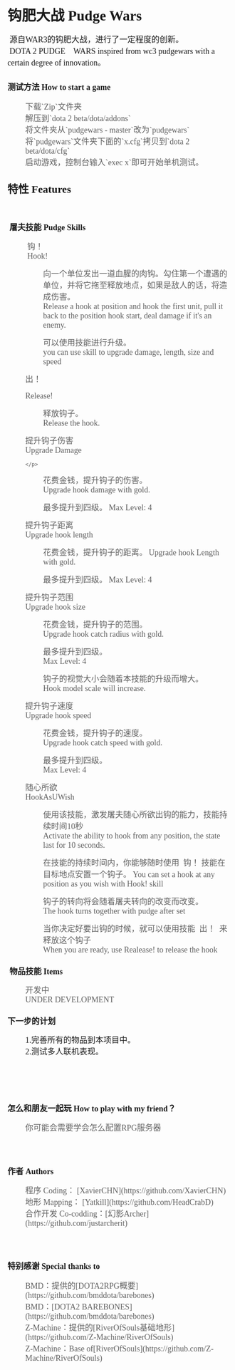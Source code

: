 <p>
</p>
<h1>
	<span style="font-family:Microsoft YaHei;font-size:32px;">钩肥大战 Pudge Wars</span>
</h1>
<span style="font-family:Microsoft YaHei;"><span style="font-size:18px;">&nbsp;源自WAR3的钩肥大战，进行了一定程度的创新。</span><br />
<span style="font-family:Microsoft YaHei;"><span style="font-size:18px;">&nbsp;DOTA 2 PUDGE　WARS inspired from wc3 pudgewars with a certain degree of innovation。</span>
<br />
</span>
<h2>
	<span style="font-family:Microsoft YaHei;font-size:18px;">测试方法 How to start a game</span>
</h2>
<blockquote style="margin: 0 0 0 40px; border: none; padding: 0px;">
	<span style="font-family:Microsoft YaHei;font-size:18px;">下载`Zip`文件夹<br />
	</span><span style="font-family:Microsoft YaHei;font-size:18px;">解压到`dota 2 beta/dota/addons`<br />
	</span><span style="font-family:Microsoft YaHei;font-size:18px;">将文件夹从`pudgewars - master`改为`pudgewars`<br />
	</span><span style="font-family:Microsoft YaHei;font-size:18px;">将`pudgewars`文件夹下面的`x.cfg`拷贝到`dota 2 beta/dota/cfg`<br />
	</span><span style="font-family:Microsoft YaHei;font-size:18px;">启动游戏，控制台输入`exec x`即可开始单机测试。</span>
</blockquote>
<h2>
	<span style="font-family:Microsoft YaHei;"><span style="font-size:24px;">特性 Features</span></span>
</h2>
<span style="font-family:Microsoft YaHei;"><br />
</span>
<h3>
	<span style="font-family:Microsoft YaHei;"><span style="font-size:18px;">&nbsp;屠夫技能 Pudge Skills</span></span>
</h3>
<blockquote style="margin: 0 0 0 40px; border: none; padding: 0px;">
	<p>
		<span style="font-family:Microsoft YaHei;font-size:18px;">&nbsp;钩！</span><br />
		<span style="font-family:Microsoft YaHei;font-size:18px;">&nbsp;Hook!</span>
	</p>
</blockquote>
<blockquote style="margin: 0 0 0 40px; border: none; padding: 0px;">
	<blockquote style="margin: 0 0 0 40px; border: none; padding: 0px;">
		<p>
			<span style="font-family:Microsoft YaHei;font-size:18px;">向一个单位发出一道血腥的肉钩。勾住第一个遭遇的单位，并将它拖至释放地点，如果是敌人的话，将造成伤害。</span>
			<br />
			<span style="font-family:Microsoft YaHei;font-size:18px;">Release a hook at position and hook the first unit, pull it back to the position hook start, deal damage if it's an enemy.</span>
		</p>
	</blockquote>
	<blockquote style="margin: 0 0 0 40px; border: none; padding: 0px;">
		<p>
			<span style="font-family:Microsoft YaHei;font-size:18px;">可以使用技能进行升级。</span><br />
			<span style="font-family:Microsoft YaHei;font-size:18px;">you can use skill to upgrade damage, length, size and speed</span><br />
		</p>
	</blockquote>
</blockquote>
<blockquote style="margin: 0 0 0 40px; border: none; padding: 0px;">
	<p>
		<span style="font-family:Microsoft YaHei;font-size:18px;">出！<br />
		</span><br />
		<span style="font-family:Microsoft YaHei;font-size:18px;">Release!<br />
		</span>
	</p>
</blockquote>
<blockquote style="margin: 0 0 0 40px; border: none; padding: 0px;">
	<blockquote style="margin: 0 0 0 40px; border: none; padding: 0px;">
		<p>
			<span style="font-family:Microsoft YaHei;font-size:18px;">释放钩子。</span><br />
			<span style="font-family:Microsoft YaHei;font-size:18px;">Release the hook.</span>
		</p>
	</blockquote>
</blockquote>
<blockquote style="margin: 0 0 0 40px; border: none; padding: 0px;">
	<p>
		<span style="font-family:Microsoft YaHei;font-size:18px;">提升钩子伤害</span><br />
		<span style="font-family:Microsoft YaHei;font-size:18px;">Upgrade Damage</span>
		
	</p>
</blockquote>
<blockquote style="margin: 0 0 0 40px; border: none; padding: 0px;">
	<blockquote style="margin: 0 0 0 40px; border: none; padding: 0px;">
		<p>
			<span style="font-family:Microsoft YaHei;font-size:18px;">花费金钱，提升钩子的伤害。</span><br />
			<span style="font-family:Microsoft YaHei;font-size:18px;">Upgrade hook damage with gold.</span>
		</p>
	</blockquote>
	<blockquote style="margin: 0 0 0 40px; border: none; padding: 0px;">
		<p>
			<span style="font-family:Microsoft YaHei;font-size:18px;">最多提升到四级。</span>
			<span style="font-family:Microsoft YaHei;font-size:18px;">Max Level: 4</span>
		</p>
	</blockquote>
</blockquote>
<blockquote style="margin: 0 0 0 40px; border: none; padding: 0px;">
	<p>
		<span style="font-family:Microsoft YaHei;font-size:18px;">提升钩子距离</span><br />
		<span style="font-family:Microsoft YaHei;font-size:18px;">Upgrade hook length</span>
	</p>
</blockquote>
<blockquote style="margin: 0 0 0 40px; border: none; padding: 0px;">
	<blockquote style="margin: 0 0 0 40px; border: none; padding: 0px;">
		<p>
			<span style="font-family:Microsoft YaHei;font-size:18px;">花费金钱，提升钩子的距离。</span>
			<span style="font-family:Microsoft YaHei;font-size:18px;">Upgrade hook Length with gold.</span>
		</p>
	</blockquote>
	<blockquote style="margin: 0 0 0 40px; border: none; padding: 0px;">
		<p>
			<span style="font-family:Microsoft YaHei;font-size:18px;">最多提升到四级。</span>
			<span style="font-family:Microsoft YaHei;font-size:18px;">Max Level: 4</span>
		</p>
	</blockquote>
</blockquote>
<blockquote style="margin: 0 0 0 40px; border: none; padding: 0px;">
	<p>
		<span style="font-family:Microsoft YaHei;font-size:18px;">提升钩子范围<br />
		</span>
		<span style="font-family:Microsoft YaHei;font-size:18px;">Upgrade hook size</span>
	</p>
</blockquote>
<blockquote style="margin: 0 0 0 40px; border: none; padding: 0px;">
	<blockquote style="margin: 0 0 0 40px; border: none; padding: 0px;">
		<p>
			<span style="font-family:Microsoft YaHei;font-size:18px;">花费金钱，提升钩子的范围。</span><br />
			<span style="font-family:Microsoft YaHei;font-size:18px;">Upgrade hook catch radius with gold.</span>
		</p>
	</blockquote>
	<blockquote style="margin: 0 0 0 40px; border: none; padding: 0px;">
		<p>
			<span style="font-family:Microsoft YaHei;font-size:18px;">最多提升到四级。</span><br />
			<span style="font-family:Microsoft YaHei;font-size:18px;">Max Level: 4</span>
		</p>
	</blockquote>
	<blockquote style="margin: 0 0 0 40px; border: none; padding: 0px;">
		<p>
			<span style="font-family:Microsoft YaHei;font-size:18px;">钩子的视觉大小会随着本技能的升级而增大。</span><br />
			<span style="font-family:Microsoft YaHei;font-size:18px;">Hook model scale will increase.</span>
		</p>
	</blockquote>
</blockquote>
<blockquote style="margin: 0 0 0 40px; border: none; padding: 0px;">
	<p>
		<span style="font-family:Microsoft YaHei;font-size:18px;">提升钩子速度</span><br />
		<span style="font-family:Microsoft YaHei;font-size:18px;">Upgrade hook speed</span>
	</p>
</blockquote>
<blockquote style="margin: 0 0 0 40px; border: none; padding: 0px;">
	<blockquote style="margin: 0 0 0 40px; border: none; padding: 0px;">
		<p>
			<span style="font-family:Microsoft YaHei;font-size:18px;">花费金钱，提升钩子的速度。</span><br />
			<span style="font-family:Microsoft YaHei;font-size:18px;">Upgrade hook catch speed with gold.</span>
		</p>
	</blockquote>
	<blockquote style="margin: 0 0 0 40px; border: none; padding: 0px;">
		<p>
			<span style="font-family:Microsoft YaHei;font-size:18px;">最多提升到四级。</span><br />
			<span style="font-family:Microsoft YaHei;font-size:18px;">Max Level: 4</span>
		</p>
	</blockquote>
</blockquote>
<blockquote style="margin: 0 0 0 40px; border: none; padding: 0px;">
	<p>
		<span style="font-family:Microsoft YaHei;font-size:18px;">随心所欲</span><br />
		<span style="font-family:Microsoft YaHei;font-size:18px;">HookAsUWish</span>
	</p>
</blockquote>
<blockquote style="margin: 0 0 0 40px; border: none; padding: 0px;">
	<blockquote style="margin: 0 0 0 40px; border: none; padding: 0px;">
		<p>
			<span style="font-family:Microsoft YaHei;font-size:18px;">使用该技能，激发屠夫随心所欲出钩的能力，技能持续时间10秒</span><br />
			<span style="font-family:Microsoft YaHei;font-size:18px;">Activate the ability to hook from any position, the state last for 10 seconds.</span>
		</p>
	</blockquote>
	<blockquote style="margin: 0 0 0 40px; border: none; padding: 0px;">
		<p>
			<span style="font-family:Microsoft YaHei;font-size:18px;">在技能的持续时间内，你能够随时使用 &nbsp;钩！ 技能在目标地点安置一个钩子。</span>
			<span style="font-family:Microsoft YaHei;font-size:18px;">You can set a hook at any position as you wish with Hook! skill</span>
		</p>
	</blockquote>
	<blockquote style="margin: 0 0 0 40px; border: none; padding: 0px;">
		<p>
			<span style="font-family:Microsoft YaHei;font-size:18px;">钩子的转向将会随着屠夫转向的改变而改变。</span><br />
			<span style="font-family:Microsoft YaHei;font-size:18px;">The hook turns together with pudge after set</span>
		</p>
	</blockquote>
	<blockquote style="margin: 0 0 0 40px; border: none; padding: 0px;">
		<p>
			<span style="font-family:Microsoft YaHei;font-size:18px;">当你决定好要出钩的时候，就可以使用技能 &nbsp;出！ &nbsp;来释放这个钩子</span><br />
			<span style="font-family:Microsoft YaHei;font-size:18px;">When you are ready, use Realease! to release the hook</span>
		</p>
	</blockquote>
</blockquote>
<span style="font-family: 'Microsoft YaHei'; font-size: 18px;"></span>
<h3>
	<span style="font-family:Microsoft YaHei;font-size:18px;">&nbsp;物品技能  Items</span>
</h3>
<blockquote style="margin: 0 0 0 40px; border: none; padding: 0px;">
	<div>
		<span style="font-family:Microsoft YaHei;font-size:18px;">开发中</span><br />
		<span style="font-family:Microsoft YaHei;font-size:18px;">UNDER DEVELOPMENT</span>
	</div>
</blockquote>
<h3>
	<span style="font-family:Microsoft YaHei;font-size:18px;">下一步的计划</span>
</h3>
<span style="font-family:Microsoft YaHei;font-size:18px;"></span>
<p style="margin: 0 0 0 40px; border: none; padding: 0px;">
	<span style="font-family:Microsoft YaHei;font-size:18px;">1.完善所有的物品到本项目中。</span>
</p>
<p style="margin: 0 0 0 40px; border: none; padding: 0px;">
	<span style="font-family:Microsoft YaHei;font-size:18px;">2.测试多人联机表现。</span>
</p>
<br />


<span style="font-family:Microsoft YaHei;font-size:18px;"><br />
<br />
</span>
<h2>
	<span style="font-family:Microsoft YaHei;font-size:18px;">怎么和朋友一起玩 How to play with my friend？</span>
</h2>
<blockquote style="margin: 0 0 0 40px; border: none; padding: 0px;">
	<span style="font-family:Microsoft YaHei;font-size:18px;">你可能会需要学会怎么配置RPG服务器</span>
</blockquote>
<span style="font-family:Microsoft YaHei;font-size:18px;"><br />
<br />
</span>
<h2>
	<span style="font-family:Microsoft YaHei;font-size:18px;">作者 Authors</span>
</h2>
<blockquote style="margin: 0 0 0 40px; border: none; padding: 0px;">
	<span style="font-family:Microsoft YaHei;font-size:18px;">程序 Coding： [XavierCHN](https://github.com/XavierCHN)<br />
	</span><span style="font-family:Microsoft YaHei;font-size:18px;">地形 Mapping： [Yatkill](https://github.com/HeadCrabD)<br />
	</span><span style="font-family:Microsoft YaHei;font-size:18px;">合作开发 Co-codding：[幻影Archer](https://github.com/justarcherit)</span>
</blockquote>
<span style="font-family:Microsoft YaHei;font-size:18px;"><br />
<br />
</span>
<h2>
	<span style="font-family:Microsoft YaHei;font-size:18px;">特别感谢 Special thanks to</span>
</h2>
<blockquote style="margin: 0 0 0 40px; border: none; padding: 0px;">
	<span style="font-family:Microsoft YaHei;font-size:18px;">BMD：提供的[DOTA2RPG概要](https://github.com/bmddota/barebones)<br />
	<span style="font-family:Microsoft YaHei;font-size:18px;">BMD：[DOTA2 BAREBONES](https://github.com/bmddota/barebones)</span><br />
	<span style="font-family:Microsoft YaHei;font-size:18px;">Z-Machine：提供的[RiverOfSouls基础地形](https://github.com/Z-Machine/RiverOfSouls)</span><br />
	</span><span style="font-family:Microsoft YaHei;font-size:18px;">Z-Machine：Base of[RiverOfSouls](https://github.com/Z-Machine/RiverOfSouls)</span>
</blockquote>
